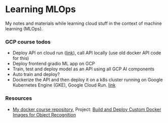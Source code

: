 # Learning MLOps

My notes and materials while learning cloud stuff in the context of machine learning (MLOps).

### GCP course todos

* Deploy API on cloud run ([link](https://cloud.google.com/run/docs/quickstarts/build-and-deploy/deploy-python-service)), call API locally (use old docker API code for this)
* Deploy frontend gradio ML app on GCP
* Train, test and deploy model as an API using all GCP AI components
* Auto train and deploy?
* Dockerize the API and then deploy it on a k8s cluster running on Google Kubernetes Engine (GKE), Google Cloud Run. [link](https://github.com/sayakpaul/ml-deployment-k8s-fastapi)


### Resources
* [My docker course repository](https://github.com/hasibzunair/learn-docker), Project: [Build and Deploy Custom Docker Images for Object Recognition](https://pub.towardsai.net/build-and-deploy-custom-docker-images-for-object-recognition-d0d127b2603b)